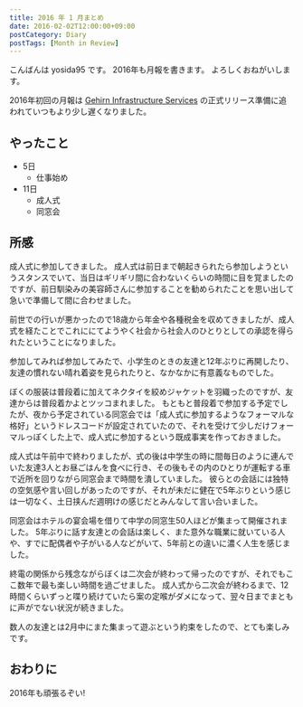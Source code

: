 ```yaml
---
title: 2016 年 1 月まとめ
date: 2016-02-02T12:00:00+09:00
postCategory: Diary
postTags: [Month in Review]
---
```


こんばんは yosida95 です。
2016年も月報を書きます。
よろしくおねがいします。

2016年初回の月報は [Gehirn Infrastructure Services](https://www.gehirn.jp/) の正式リリース準備に追われていつもより少し遅くなりました。

## やったこと

- 5日
  - 仕事始め
- 11日
  - 成人式
  - 同窓会

## 所感

成人式に参加してきました。
成人式は前日まで朝起きられたら参加しようというスタンスでいて、当日はギリギリ間に合わないくらいの時間に目を覚ましたのですが、前日馴染みの美容師さんに参加することを勧められたことを思い出して急いで準備して間に合わせました。

前世での行いが悪かったので18歳から年金や各種税金を収めてきましたが、成人式を経たことでこれににてようやく社会から社会人のひとりとしての承認を得られたということになりました。

参加してみれば参加してみたで、小学生のときの友達と12年ぶりに再開したり、友達の慣れない晴れ着姿を見られたりと、なかなかに有意義なものでした。

ぼくの服装は普段着に加えてネクタイを絞めジャケットを羽織ったのですが、友達からは普段着かよとツッコまれました。
もともと普段着で参加する予定でしたが、夜から予定されている同窓会では「成人式に参加するようなフォーマルな格好」というドレスコードが設定されていたので、それを受けて少しだけフォーマルっぽくした上で、成人式に参加するという既成事実を作っておきました。

成人式は午前中で終わりましたが、式の後は中学生の時に間毎日のように連んでいた友達3人とお昼ごはんを食べに行き、その後もその内のひとりが運転する車で近所を回りながら同窓会まで時間を潰していました。
彼らとの会話には独特の空気感や言い回しがあったのですが、それが未だに健在で5年ぶりという感じは一切なく、土日挟んだ週明けの感じだとみんなして言い合いました。

同窓会はホテルの宴会場を借りて中学の同窓生50人ほどが集まって開催されました。
5年ぶりに話す友達との会話は楽しく、また意外な職業に就いている人や、すでに配偶者や子がいる人などがいて、5年前との違いに濃く人生を感じました。

終電の関係から残念ながらぼくは二次会が終わって帰ったのですが、それでもここ数年で最も楽しい時間を過ごせました。
成人式から二次会が終わるまで、12時間くらいずっと喋り続けていたら案の定喉がダメになって、翌々日までまともに声がでない状況が続きました。

数人の友達とは2月中にまた集まって遊ぶという約束をしたので、とても楽しみです。

## おわりに

2016年も頑張るぞい!
